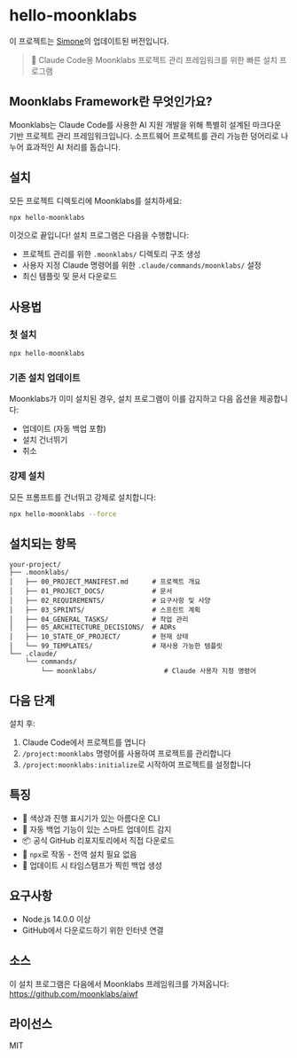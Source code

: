 # hello-moonklabs

이 프로젝트는 [Simone](https://github.com/Helmi/claude-simone)의 업데이트된 버전입니다.

> 🚀 Claude Code용 Moonklabs 프로젝트 관리 프레임워크를 위한 빠른 설치 프로그램

## Moonklabs Framework란 무엇인가요?

Moonklabs는 Claude Code를 사용한 AI 지원 개발을 위해 특별히 설계된 마크다운 기반 프로젝트 관리 프레임워크입니다. 소프트웨어 프로젝트를 관리 가능한 덩어리로 나누어 효과적인 AI 처리를 돕습니다.

## 설치

모든 프로젝트 디렉토리에 Moonklabs를 설치하세요:

```bash
npx hello-moonklabs
```

이것으로 끝입니다! 설치 프로그램은 다음을 수행합니다:

- 프로젝트 관리를 위한 `.moonklabs/` 디렉토리 구조 생성
- 사용자 지정 Claude 명령어를 위한 `.claude/commands/moonklabs/` 설정
- 최신 템플릿 및 문서 다운로드

## 사용법

### 첫 설치

```bash
npx hello-moonklabs
```

### 기존 설치 업데이트

Moonklabs가 이미 설치된 경우, 설치 프로그램이 이를 감지하고 다음 옵션을 제공합니다:

- 업데이트 (자동 백업 포함)
- 설치 건너뛰기
- 취소

### 강제 설치

모든 프롬프트를 건너뛰고 강제로 설치합니다:

```bash
npx hello-moonklabs --force
```

## 설치되는 항목

```
your-project/
├── .moonklabs/
│   ├── 00_PROJECT_MANIFEST.md      # 프로젝트 개요
│   ├── 01_PROJECT_DOCS/            # 문서
│   ├── 02_REQUIREMENTS/            # 요구사항 및 사양
│   ├── 03_SPRINTS/                 # 스프린트 계획
│   ├── 04_GENERAL_TASKS/           # 작업 관리
│   ├── 05_ARCHITECTURE_DECISIONS/  # ADRs
│   ├── 10_STATE_OF_PROJECT/        # 현재 상태
│   └── 99_TEMPLATES/               # 재사용 가능한 템플릿
└── .claude/
    └── commands/
        └── moonklabs/                 # Claude 사용자 지정 명령어
```

## 다음 단계

설치 후:

1.  Claude Code에서 프로젝트를 엽니다
2.  `/project:moonklabs` 명령어를 사용하여 프로젝트를 관리합니다
3.  `/project:moonklabs:initialize`로 시작하여 프로젝트를 설정합니다

## 특징

- 🎨 색상과 진행 표시기가 있는 아름다운 CLI
- 🔄 자동 백업 기능이 있는 스마트 업데이트 감지
- 📦 공식 GitHub 리포지토리에서 직접 다운로드
- 🚀 `npx`로 작동 - 전역 설치 필요 없음
- 💾 업데이트 시 타임스탬프가 찍힌 백업 생성

## 요구사항

- Node.js 14.0.0 이상
- GitHub에서 다운로드하기 위한 인터넷 연결

## 소스

이 설치 프로그램은 다음에서 Moonklabs 프레임워크를 가져옵니다:
https://github.com/moonklabs/aiwf

## 라이선스

MIT
